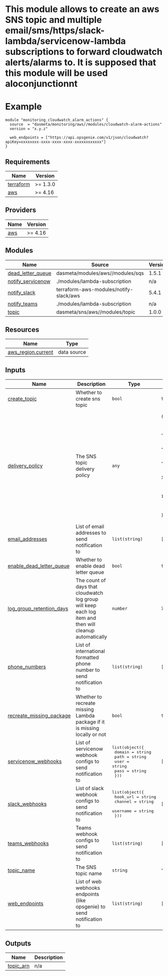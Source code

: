 # This module allows to create an aws SNS topic and multiple email/sms/https/slack-lambda/servicenow-lambda subscriptions to forward cloudwatch alerts/alarms to. It is supposed that this module will be used aloconjunctionnt

# Example

```hcl
module "monitoring_cloudwatch_alarm_actions" {
  source  = "dasmeta/monitoring/aws//modules/cloudwatch-alarm-actions"
  version = "x.y.z"

  web_endpoints = ["https://api.opsgenie.com/v1/json/cloudwatch?apiKey=xxxxxxxx-xxxx-xxxx-xxxx-xxxxxxxxxxxx"]
}
```
<!-- BEGINNING OF PRE-COMMIT-TERRAFORM DOCS HOOK -->
## Requirements

| Name | Version |
|------|---------|
| <a name="requirement_terraform"></a> [terraform](#requirement\_terraform) | >= 1.3.0 |
| <a name="requirement_aws"></a> [aws](#requirement\_aws) | >= 4.16 |

## Providers

| Name | Version |
|------|---------|
| <a name="provider_aws"></a> [aws](#provider\_aws) | >= 4.16 |

## Modules

| Name | Source | Version |
|------|--------|---------|
| <a name="module_dead_letter_queue"></a> [dead\_letter\_queue](#module\_dead\_letter\_queue) | dasmeta/modules/aws//modules/sqs | 1.5.1 |
| <a name="module_notify_servicenow"></a> [notify\_servicenow](#module\_notify\_servicenow) | ./modules/lambda-subscription | n/a |
| <a name="module_notify_slack"></a> [notify\_slack](#module\_notify\_slack) | terraform-aws-modules/notify-slack/aws | 5.4.1 |
| <a name="module_notify_teams"></a> [notify\_teams](#module\_notify\_teams) | ./modules/lambda-subscription | n/a |
| <a name="module_topic"></a> [topic](#module\_topic) | dasmeta/sns/aws//modules/topic | 1.0.0 |

## Resources

| Name | Type |
|------|------|
| [aws_region.current](https://registry.terraform.io/providers/hashicorp/aws/latest/docs/data-sources/region) | data source |

## Inputs

| Name | Description | Type | Default | Required |
|------|-------------|------|---------|:--------:|
| <a name="input_create_topic"></a> [create\_topic](#input\_create\_topic) | Whether to create sns topic | `bool` | `true` | no |
| <a name="input_delivery_policy"></a> [delivery\_policy](#input\_delivery\_policy) | The SNS topic delivery policy | `any` | <pre>{<br>  "http": {<br>    "defaultHealthyRetryPolicy": {<br>      "backoffFunction": "linear",<br>      "maxDelayTarget": 20,<br>      "minDelayTarget": 20,<br>      "numMaxDelayRetries": 0,<br>      "numMinDelayRetries": 0,<br>      "numNoDelayRetries": 0,<br>      "numRetries": 3<br>    },<br>    "defaultThrottlePolicy": {<br>      "maxReceivesPerSecond": 1<br>    },<br>    "disableSubscriptionOverrides": false<br>  }<br>}</pre> | no |
| <a name="input_email_addresses"></a> [email\_addresses](#input\_email\_addresses) | List of email addresses to send notification to | `list(string)` | `[]` | no |
| <a name="input_enable_dead_letter_queue"></a> [enable\_dead\_letter\_queue](#input\_enable\_dead\_letter\_queue) | Whether to enable dead letter queue | `bool` | `true` | no |
| <a name="input_log_group_retention_days"></a> [log\_group\_retention\_days](#input\_log\_group\_retention\_days) | The count of days that cloudwatch log group will keep each log item and then will cleanup automatically | `number` | `7` | no |
| <a name="input_phone_numbers"></a> [phone\_numbers](#input\_phone\_numbers) | List of international formatted phone number to send notification to | `list(string)` | `[]` | no |
| <a name="input_recreate_missing_package"></a> [recreate\_missing\_package](#input\_recreate\_missing\_package) | Whether to recreate missing Lambda package if it is missing locally or not | `bool` | `true` | no |
| <a name="input_servicenow_webhooks"></a> [servicenow\_webhooks](#input\_servicenow\_webhooks) | List of servicenow webhook configs to send notification to | <pre>list(object({<br>    domain = string<br>    path   = string<br>    user   = string<br>    pass   = string<br>  }))</pre> | `[]` | no |
| <a name="input_slack_webhooks"></a> [slack\_webhooks](#input\_slack\_webhooks) | List of slack webhook configs to send notification to | <pre>list(object({<br>    hook_url = string<br>    channel  = string<br>    username = string<br>  }))</pre> | `[]` | no |
| <a name="input_teams_webhooks"></a> [teams\_webhooks](#input\_teams\_webhooks) | Teams webhook configs to send notification to | `list(string)` | `[]` | no |
| <a name="input_topic_name"></a> [topic\_name](#input\_topic\_name) | The SNS topic name | `string` | `"cloudwatch-alerts"` | no |
| <a name="input_web_endpoints"></a> [web\_endpoints](#input\_web\_endpoints) | List of web webhooks endpoints (like opsgenie) to send notification to | `list(string)` | `[]` | no |

## Outputs

| Name | Description |
|------|-------------|
| <a name="output_topic_arn"></a> [topic\_arn](#output\_topic\_arn) | n/a |
<!-- END OF PRE-COMMIT-TERRAFORM DOCS HOOK -->

